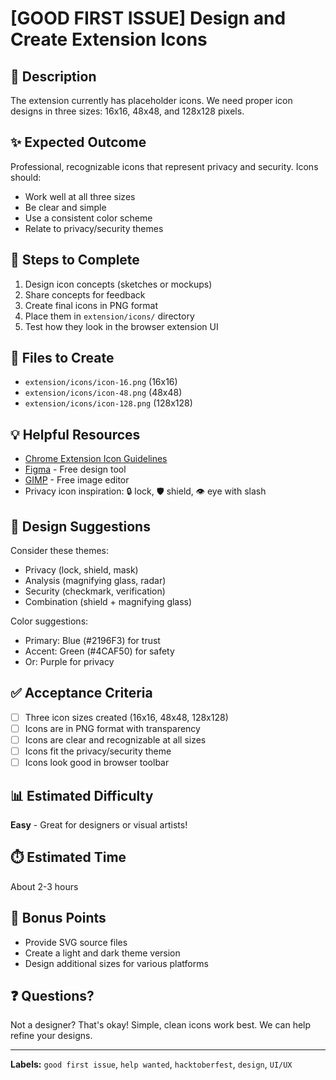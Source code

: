 # [GOOD FIRST ISSUE] Design and Create Extension Icons

## 🎯 Description
The extension currently has placeholder icons. We need proper icon designs in three sizes: 16x16, 48x48, and 128x128 pixels.

## ✨ Expected Outcome
Professional, recognizable icons that represent privacy and security. Icons should:
- Work well at all three sizes
- Be clear and simple
- Use a consistent color scheme
- Relate to privacy/security themes

## 📝 Steps to Complete
1. Design icon concepts (sketches or mockups)
2. Share concepts for feedback
3. Create final icons in PNG format
4. Place them in `extension/icons/` directory
5. Test how they look in the browser extension UI

## 📂 Files to Create
- `extension/icons/icon-16.png` (16x16)
- `extension/icons/icon-48.png` (48x48)
- `extension/icons/icon-128.png` (128x128)

## 💡 Helpful Resources
- [Chrome Extension Icon Guidelines](https://developer.chrome.com/docs/extensions/mv3/user_interface/#icons)
- [Figma](https://www.figma.com/) - Free design tool
- [GIMP](https://www.gimp.org/) - Free image editor
- Privacy icon inspiration: 🔒 lock, 🛡️ shield, 👁️ eye with slash

## 🎨 Design Suggestions
Consider these themes:
- Privacy (lock, shield, mask)
- Analysis (magnifying glass, radar)
- Security (checkmark, verification)
- Combination (shield + magnifying glass)

Color suggestions:
- Primary: Blue (#2196F3) for trust
- Accent: Green (#4CAF50) for safety
- Or: Purple for privacy

## ✅ Acceptance Criteria
- [ ] Three icon sizes created (16x16, 48x48, 128x128)
- [ ] Icons are in PNG format with transparency
- [ ] Icons are clear and recognizable at all sizes
- [ ] Icons fit the privacy/security theme
- [ ] Icons look good in browser toolbar

## 📊 Estimated Difficulty
**Easy** - Great for designers or visual artists!

## ⏱️ Estimated Time
About 2-3 hours

## 🎨 Bonus Points
- Provide SVG source files
- Create a light and dark theme version
- Design additional sizes for various platforms

## ❓ Questions?
Not a designer? That's okay! Simple, clean icons work best. We can help refine your designs.

---
**Labels:** `good first issue`, `help wanted`, `hacktoberfest`, `design`, `UI/UX`
